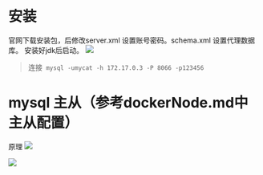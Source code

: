 

# 安装
官网下载安装包，后修改server.xml 设置账号密码。schema.xml 设置代理数据库。 安装好jdk后启动。
![](2020-10-31-08-33-30.png)
> 连接` mysql -umycat -h 172.17.0.3 -P 8066 -p123456`

# mysql 主从（参考dockerNode.md中主从配置）
原理
![](2020-11-01-17-13-38.png)


![](2020-11-01-21-46-24.png)



